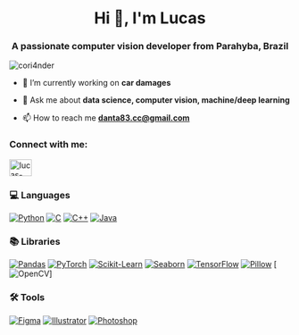 <h1 align="center">Hi 👋, I'm Lucas</h1>
<h3 align="center">A passionate computer vision developer from Parahyba, Brazil</h3>

<p align="left"> <img src="https://komarev.com/ghpvc/?username=cori4nder&label=Profile%20views&color=0e75b6&style=flat" alt="cori4nder" /> </p>

- 🔭 I’m currently working on **car damages**

- 💬 Ask me about **data science, computer vision, machine/deep learning**

- 📫 How to reach me **danta83.cc@gmail.com**

<h3 align="left">Connect with me:</h3>
<p align="left">
<a href="https://linkedin.com/in/lucas-dantas-92517b163" target="blank"><img align="center" src="https://raw.githubusercontent.com/rahuldkjain/github-profile-readme-generator/master/src/images/icons/Social/linked-in-alt.svg" alt="lucas-dantas-92517b163" height="30" width="40" /></a>
</p>

### 💻 Languages

[![Python](https://img.shields.io/badge/python-%2314354C.svg?style=for-the-badge&logo=python&logoColor=white)](https://www.python.org)
[![C](https://img.shields.io/badge/c-%2300599C.svg?style=for-the-badge&logo=c&logoColor=white)](https://www.cprogramming.com/)
[![C++](https://img.shields.io/badge/c++-%2300599C.svg?style=for-the-badge&logo=c%2B%2B&logoColor=white)](https://www.w3schools.com/cpp/)
[![Java](https://img.shields.io/badge/java-%23ED8B00.svg?style=for-the-badge&logo=java&logoColor=white)](https://www.java.com)


### 📚 Libraries

[![Pandas](https://img.shields.io/badge/pandas-%2300599C.svg?style=for-the-badge&logo=pandas&logoColor=white)](https://pandas.pydata.org/)
[![PyTorch](https://img.shields.io/badge/pytorch-%23EE4C2C.svg?style=for-the-badge&logo=pytorch&logoColor=white)](https://pytorch.org/)
[![Scikit-Learn](https://img.shields.io/badge/scikit--learn-%23F7931E.svg?style=for-the-badge&logo=scikit-learn&logoColor=white)](https://scikit-learn.org/)
[![Seaborn](https://img.shields.io/badge/seaborn-%23313D3F.svg?style=for-the-badge&logo=seaborn&logoColor=white)](https://seaborn.pydata.org/)
[![TensorFlow](https://img.shields.io/badge/tensorflow-%23FF6F00.svg?style=for-the-badge&logo=tensorflow&logoColor=white)](https://www.tensorflow.org)
[![Pillow](https://img.shields.io/badge/pillow-%2300599C.svg?style=for-the-badge&logo=pillow&logoColor=white)](https://pillow.readthedocs.io/)
[![OpenCV](https://img.shields.io/badge/opencv-%23FF9A00.svg?style=for-the-badge&logo=opencv&logoColor=white)]

### 🛠️ Tools

[![Figma](https://img.shields.io/badge/Figma-%23000000.svg?style=for-the-badge&logo=figma&logoColor=white)](https://www.figma.com/)
[![Illustrator](https://img.shields.io/badge/adobe%20illustrator-%23FF9A00.svg?style=for-the-badge&logo=adobe%20illustrator&logoColor=white)](https://www.adobe.com/in/products/illustrator.html)
[![Photoshop](https://img.shields.io/badge/photoshop-%2331A8FF.svg?style=for-the-badge&logo=adobe%20photoshop&logoColor=white)](https://www.photoshop.com/en)

